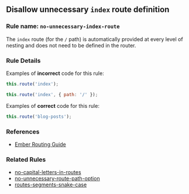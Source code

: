 ## Disallow unnecessary `index` route definition

### Rule name: `no-unnecessary-index-route`

The `index` route (for the `/` path) is automatically provided at every level of nesting and does not need to be defined in the router.

### Rule Details

Examples of **incorrect** code for this rule:

```js
this.route('index');
```

```js
this.route('index', { path: '/' });
```

Examples of **correct** code for this rule:

```js
this.route('blog-posts');
```

### References

* [Ember Routing Guide](https://guides.emberjs.com/release/routing/)

### Related Rules

* [no-capital-letters-in-routes](no-capital-letters-in-routes.md)
* [no-unnecessary-route-path-option](no-unnecessary-route-path-option.md)
* [routes-segments-snake-case](routes-segments-snake-case.md)
